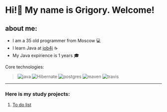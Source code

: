 # Hi!👋  My name is Grigory. Welcome!

## about me:
 - I am a 35 old programmer from Moscow :computer:
 - I learn Java at [job4j](https://job4j.ru/) :coffee:
 - My Java expirience is 1 years :mortar_board:
 
 Core technologies:
 > ![java](https://img.shields.io/badge/Java-%3E%3D%208-green)
 >  ![Hibernate](https://img.shields.io/badge/Hibernate-%3E%3D5-orange)
 >  ![postgres](https://img.shields.io/badge/PostgreSQL-%3E%3D9-blue)
 >  ![maven](https://img.shields.io/badge/Maven-3-yellow)
 >  ![travis](https://img.shields.io/badge/Travis-CI-red)
 
 ---
 
 ### Here is my study projects:
 
 1. [To do list](https://github.com/grigan-uragan/job4j_todo)
 
 
 
<!--
**grigan-uragan/grigan-uragan** is a ✨ _special_ ✨ repository because its `README.md` (this file) appears on your GitHub profile.

Here are some ideas to get you started:

- 🔭 I’m currently working on ...
- 🌱 I’m currently learning ...
- 👯 I’m looking to collaborate on ...
- 🤔 I’m looking for help with ...
- 💬 Ask me about ...
- 📫 How to reach me: ...
- 😄 Pronouns: ...
- ⚡ Fun fact: ...
-->
#
